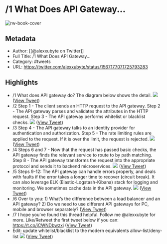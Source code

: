 # /1 What Does API Gateway...

![rw-book-cover](https://pbs.twimg.com/profile_images/1524184008635998209/vOSCJXuk.jpg)

## Metadata
- Author: [[@alexxubyte on Twitter]]
- Full Title: /1 What Does API Gateway...
- Category: #tweets
- URL: https://twitter.com/alexxubyte/status/1567177071725793283

## Highlights
- /1 What does API gateway do?
  The diagram below shows the detail. 
  ![](https://pbs.twimg.com/media/Fb-7PINaMAMwGse.jpg) ([View Tweet](https://twitter.com/alexxubyte/status/1567177071725793283))
- /2 Step 1 - The client sends an HTTP request to the API gateway.
  Step 2 - The API gateway parses and validates the attributes in the HTTP request.
  Step 3 - The API gateway performs whitelist or blacklist checks. 
  ![](https://pbs.twimg.com/media/Fb-7Px5aQAMAyQH.jpg) ([View Tweet](https://twitter.com/alexxubyte/status/1567177082551271432))
- /3 Step 4 - The API gateway talks to an identity provider for authentication and authorization.
  Step 5 - The rate limiting rules are applied to the request. If it is over the limit, the request is rejected. 
  ![](https://pbs.twimg.com/media/Fb-7QZmaQAASJhW.jpg) ([View Tweet](https://twitter.com/alexxubyte/status/1567177095281004545))
- /4 Steps 6 and 7 - Now that the request has passed basic checks, the API gateway finds the relevant service to route to by path matching.
  Step 8 - The API gateway transforms the request into the appropriate protocol and sends it to backend microservices. 
  ![](https://pbs.twimg.com/media/Fb-7RIPaMAAnQlL.jpg) ([View Tweet](https://twitter.com/alexxubyte/status/1567177106941186049))
- /5 Steps 9-12: The API gateway can handle errors properly, and deals with faults if the error takes a longer time to recover (circuit break). It can also leverage ELK (Elastic-Logstash-Kibana) stack for logging and monitoring. We sometimes cache data in the API gateway. 
  ![](https://pbs.twimg.com/media/Fb-7Rz3aUAAIRxy.jpg) ([View Tweet](https://twitter.com/alexxubyte/status/1567177118936887297))
- /6 Over to you: 1) What’s the difference between a load balancer and an API gateway?
  2) Do we need to use different API gateways for PC, mobile and browser separately? ([View Tweet](https://twitter.com/alexxubyte/status/1567177123001147394))
- /7 I hope you've found this thread helpful.
  Follow me @alexxubyte for more.
  Like/Retweet the first tweet below if you can: https://t.co/jCWNDbwzxj ([View Tweet](https://twitter.com/alexxubyte/status/1567177125744230402))
- Edit: update whitelist/blacklist to the modern equivalents allow-list/deny-list 
  ![](https://pbs.twimg.com/media/Fb_Lwc5aMAEn8VY.jpg) ([View Tweet](https://twitter.com/alexxubyte/status/1567195582565089286))
